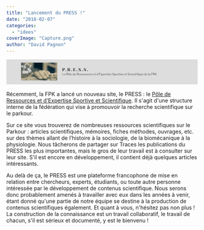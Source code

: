 ```yaml
---
title: "Lancement du PRESS !"
date: "2018-02-07"
categories: 
  - "idees"
coverImage: "Capture.png"
author: "David Pagnon"
---
```


![](images/Capture.png)

Récemment, la FPK a lancé un nouveau site, le PRESS : le [Pôle de Ressources et d’Expertise Sportive et Scientifique](https://pressfpk.wordpress.com/). Il s'agit d'une structure interne de la fédération qui vise à promouvoir la recherche scientifique sur le parkour.

Sur ce site vous trouverez de nombreuses ressources scientifiques sur le Parkour : articles scientifiques, mémoires, fiches méthodes, ouvrages, etc. sur des thèmes allant de l’histoire à la sociologie, de la biomécanique à la physiologie. Nous tâcherons de partager sur Traces les publications du PRESS les plus importantes, mais le gros de leur travail est à consulter sur leur site. S'il est encore en développement, il contient déjà quelques articles intéressants.

Au delà de ça, le PRESS est une plateforme francophone de mise en relation entre chercheurs, experts, étudiants, ou toute autre personne intéressée par le développement de contenus scientifique. Nous serons donc probablement amenés à travailler avec eux dans les années à venir, étant donné qu'une partie de notre équipe se destine à la production de contenus scientifiques également. Et quant à vous, n'hésitez pas non plus ! La construction de la connaissance est un travail collaboratif, le travail de chacun, s'il est sérieux et documenté, y est le bienvenu !
